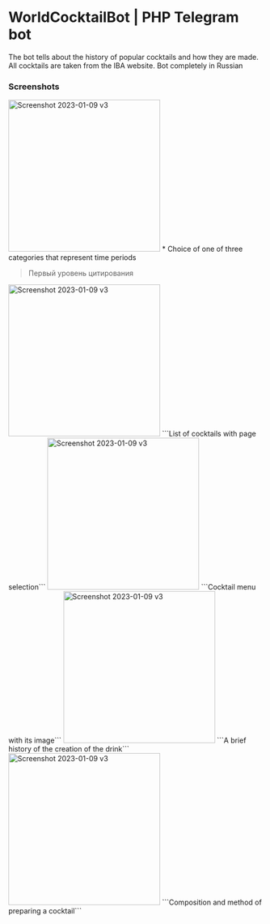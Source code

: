 # WorldCocktailBot | PHP Telegram bot

The bot tells about the history of popular cocktails and how they are made. All cocktails are taken from the IBA website.
Bot completely in Russian

### Screenshots

<img width="300" alt="Screenshot 2023-01-09 v3" src="https://user-images.githubusercontent.com/118223099/231136438-1bd9fdde-2398-4067-b645-35450069af11.PNG"> 
* Choice of one of three categories that represent time periods

> Первый уровень цитирования

<img width="300" alt="Screenshot 2023-01-09 v3" src="https://user-images.githubusercontent.com/118223099/231140548-6f6b7a00-85e9-4394-a7c3-f00ad590e5c1.PNG">
```List of cocktails with page selection```

<img width="300" alt="Screenshot 2023-01-09 v3" src="https://user-images.githubusercontent.com/118223099/231140940-d4aecf60-afdc-4e35-9223-6bff5dcc2127.PNG">
```Cocktail menu with its image```

<img width="300" alt="Screenshot 2023-01-09 v3" src="https://user-images.githubusercontent.com/118223099/231141022-6e0a5ddd-80a6-4896-a59c-4c4f0f6967cb.PNG">
```A brief history of the creation of the drink```

<img width="300" alt="Screenshot 2023-01-09 v3" src="https://user-images.githubusercontent.com/118223099/231136647-beda8dff-816b-4d1e-9431-b4a55ed4aaf9.PNG">
```Composition and method of preparing a cocktail```
